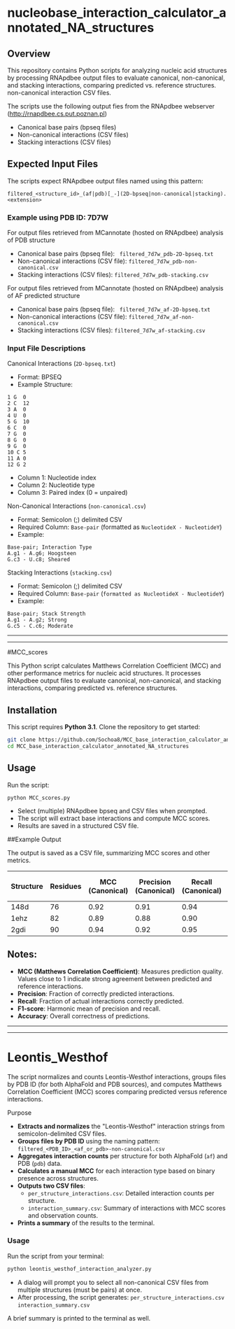 # nucleobase_interaction_calculator_annotated_NA_structures

## Overview
This repository contains Python scripts for analyzing nucleic acid structures by processing RNApdbee output files to evaluate canonical, non-canonical, and stacking interactions, comparing predicted vs. reference structures. non-canonical interaction CSV files. 


The scripts use the following output fies from the RNApdbee webserver (http://rnapdbee.cs.put.poznan.pl)

- Canonical base pairs (bpseq files)
- Non-canonical interactions (CSV files)
- Stacking interactions (CSV files)

## Expected Input Files
The scripts expect RNApdbee output files named using this pattern:

```filtered_<structure_id>_(af|pdb)[_-](2D-bpseq|non-canonical|stacking).<extension>```


### Example using PDB ID: 7D7W

For output files retrieved from MCannotate (hosted on RNApdbee) analysis of PDB structure

- Canonical base pairs (bpseq file):
  ``` filtered_7d7w_pdb-2D-bpseq.txt```
- Non-canonical interactions (CSV file):
  ```filtered_7d7w_pdb-non-canonical.csv```
- Stacking interactions (CSV files):
  ```filtered_7d7w_pdb-stacking.csv```

For output files retrieved from MCannotate (hosted on RNApdbee) analysis of AF predicted structure

- Canonical base pairs (bpseq file):
  ``` filtered_7d7w_af-2D-bpseq.txt```
- Non-canonical interactions (CSV file):
  ```filtered_7d7w_af-non-canonical.csv```
- Stacking interactions (CSV files):
  ```filtered_7d7w_af-stacking.csv```

### Input File Descriptions
Canonical Interactions (```2D-bpseq.txt```)

- Format: BPSEQ
- Example Structure:
```
1 G  0
2 C  12
3 A  0
4 U  0
5 G  10
6 C  0
7 G  0
8 G  0
9 G  0
10 C 5
11 A 0
12 G 2
```
- Column 1: Nucleotide index
- Column 2: Nucleotide type
- Column 3: Paired index (0 = unpaired)
  
Non-Canonical Interactions (```non-canonical.csv```)

- Format: Semicolon (;) delimited CSV
- Required Column: ```Base-pair``` (formatted as ```NucleotideX - NucleotideY```)
- Example:
```
Base-pair; Interaction Type
A.g1 - A.g6; Hoogsteen
G.c3 - U.c8; Sheared
```

Stacking Interactions (```stacking.csv```)

- Format: Semicolon (;) delimited CSV
- Required Column: ```Base-pair``` (``formatted as NucleotideX - NucleotideY``)
- Example:
```
Base-pair; Stack Strength
A.g1 - A.g2; Strong
G.c5 - C.c6; Moderate
```
-----------------------------------------
-----------------------------------------
#MCC_scores

This Python script calculates Matthews Correlation Coefficient (MCC) and other performance metrics for nucleic acid structures. It processes RNApdbee output files to evaluate canonical, non-canonical, and stacking interactions, comparing predicted vs. reference structures.
  
##  Installation
This script requires **Python 3.1**. Clone the repository to get started:
```bash
git clone https://github.com/Sochoa8/MCC_base_interaction_calculator_annotated_NA_structures.git
cd MCC_base_interaction_calculator_annotated_NA_structures
```
## Usage
Run the script:
```
python MCC_scores.py
```
- Select (multiple) RNApdbee bpseq and CSV files when prompted.
- The script will extract base interactions and compute MCC scores.
- Results are saved in a structured CSV file.



##Example Output

The output is saved as a CSV file, summarizing MCC scores and other metrics.

| Structure | Residues | MCC (Canonical) | Precision (Canonical) | Recall (Canonical) | F1 (Canonical) | Accuracy (Canonical) | MCC (Non-Canonical) | Precision (Non-Canonical) | Recall (Non-Canonical) | F1 (Non-Canonical) | Accuracy (Non-Canonical) | MCC (Stacking) | Precision (Stacking) | Recall (Stacking) | F1 (Stacking) | Accuracy (Stacking) | MCC (Combined) | Precision (Combined) | Recall (Combined) | F1 (Combined) | Accuracy (Combined) |
|-----------|----------|----------------|----------------------|--------------------|--------------|--------------------|----------------------|------------------------|------------------------|------------------|----------------------|----------------|--------------------|------------------|--------------|------------------|--------------|--------------------|------------------|--------------|------------------|
| 148d      | 76       | 0.92           | 0.91                 | 0.94               | 0.92         | 0.95               | 0.85                 | 0.83                   | 0.88                   | 0.85             | 0.90                 | 0.78           | 0.80               | 0.76               | 0.78         | 0.84               | 0.88         | 0.88               | 0.89               | 0.88         | 0.92               |
| 1ehz      | 82       | 0.89           | 0.88                 | 0.90               | 0.89         | 0.93               | 0.81                 | 0.79                   | 0.85                   | 0.82             | 0.88                 | 0.75           | 0.77               | 0.74               | 0.76         | 0.82               | 0.86         | 0.87               | 0.87               | 0.86         | 0.90               |
| 2gdi      | 90       | 0.94           | 0.92                 | 0.95               | 0.93         | 0.96               | 0.87                 | 0.85                   | 0.90                   | 0.87             | 0.91                 | 0.80           | 0.82               | 0.78               | 0.80         | 0.86               | 0.90         | 0.91               | 0.91               | 0.90         | 0.93               |

## Notes:
- **MCC (Matthews Correlation Coefficient)**: Measures prediction quality. Values close to 1 indicate strong agreement between predicted and reference interactions.
- **Precision**: Fraction of correctly predicted interactions.
- **Recall**: Fraction of actual interactions correctly predicted.
- **F1-score**: Harmonic mean of precision and recall.
- **Accuracy**: Overall correctness of predictions.

-----------------------------------------
-----------------------------------------
# Leontis_Westhof

The script normalizes and counts Leontis-Westhof interactions, groups files by PDB ID (for both AlphaFold and PDB sources), and computes Matthews Correlation Coefficient (MCC) scores comparing predicted versus reference interactions.

Purpose
- **Extracts and normalizes** the "Leontis-Westhof" interaction strings from semicolon-delimited CSV files.
- **Groups files by PDB ID** using the naming pattern:  
  `filtered_<PDB_ID>_<af_or_pdb>-non-canonical.csv`
- **Aggregates interaction counts** per structure for both AlphaFold (`af`) and PDB (`pdb`) data.
- **Calculates a manual MCC** for each interaction type based on binary presence across structures.
- **Outputs two CSV files**:  
  - `per_structure_interactions.csv`: Detailed interaction counts per structure.  
  - `interaction_summary.csv`: Summary of interactions with MCC scores and observation counts.
- **Prints a summary** of the results to the terminal.

### Usage
Run the script from your terminal:
```bash
python leontis_westhof_interaction_analyzer.py
```
- A dialog will prompt you to select all non-canonical CSV files from multiple structures (must be pairs) at once.
- After processing, the script generates:
```per_structure_interactions.csv```
```interaction_summary.csv```

A brief summary is printed to the terminal as well.



  

